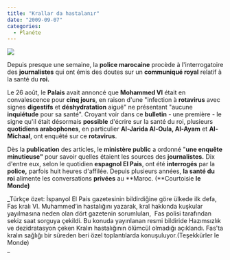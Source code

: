 ```yaml
---
title: "Krallar da hastalanır"
date: "2009-09-07"
categories: 
  - Planéte
---
```


![](../uploads/image/mohammed_six_200.jpg)

Depuis presque une semaine, la **police marocaine** procède à l'interrogatoire des **journalistes** qui ont émis des doutes sur un **communiqué royal** relatif à la santé du **roi.**

Le 26 août, le **Palais** avait annoncé que **Mohammed VI** était en convalescence pour **cinq jours**, en raison d'une "infection à **rotavirus** avec signes **digestifs** et **déshydratation** aiguë" ne présentant "aucune **inquiétude** pour sa santé". Croyant voir dans ce **bulletin** \- une première - le signe qu'il était désormais **possible** d'écrire sur la santé du roi, plusieurs **quotidiens arabophones**, en particulier **Al-Jarida Al-Oula, Al-Ayam** et **Al-Michaal**, ont enquêté sur ce **rotavirus**.

Dès la **publication** des articles, le **ministère public** a ordonné "**une enquête minutieuse"** pour savoir quelles étaient les sources des **journalistes.** Dix d'entre eux, selon le quotidien **espagnol El Pais**, ont été **interrogés** par la **police,** parfois huit heures d'affilée. Depuis plusieurs années, **la santé du roi** alimente les conversations **privées** au **Maroc. (**Courtoisie **le Monde)**

_Türkçe özet: İspanyol El Pais gazetesinin bildirdiğine göre ülkede ilk defa, Fas kralı VI. Muhammed’in hastalığını yazarak, kral hakkında kuşkular yayılmasına neden olan dört gazetenin sorumluları,  Fas polisi tarafından sekiz saat sorguya çekildi. Bu konuda yayınlanan resmi bildiride Hazımsızlık ve dezidratasyon çeken Kralın hastalığının ölümcül olmadığı açıklandı. Fas'ta kralın sağlığı bir süreden beri özel toplantılarda konuşuluyor.(Teşekkürler le Monde)  
_
